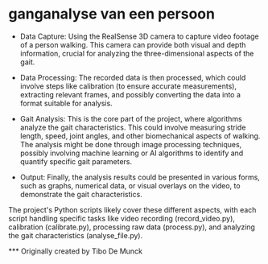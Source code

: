 # ganganalyse van een persoon

* Data Capture: Using the RealSense 3D camera to capture video footage of a person walking. This camera can provide both visual and depth information, crucial for analyzing the three-dimensional aspects of the gait.

* Data Processing: The recorded data is then processed, which could involve steps like calibration (to ensure accurate measurements), extracting relevant frames, and possibly converting the data into a format suitable for analysis.

* Gait Analysis: This is the core part of the project, where algorithms analyze the gait characteristics. This could involve measuring stride length, speed, joint angles, and other biomechanical aspects of walking. The analysis might be done through image processing techniques, possibly involving machine learning or AI algorithms to identify and quantify specific gait parameters.

* Output: Finally, the analysis results could be presented in various forms, such as graphs, numerical data, or visual overlays on the video, to demonstrate the gait characteristics.

The project's Python scripts likely cover these different aspects, with each script handling specific tasks like video recording (record_video.py), calibration (calibrate.py), processing raw data (process.py), and analyzing the gait characteristics (analyse_file.py).


*** Originally created by Tibo De Munck



